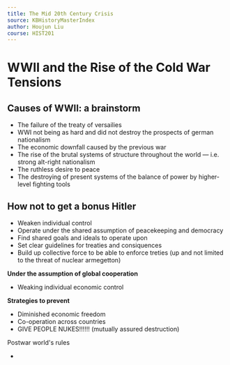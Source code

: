 ```yaml
---
title: The Mid 20th Century Crisis
source: KBHistoryMasterIndex
author: Houjun Liu
course: HIST201
---
```


# WWII and the Rise of the Cold War Tensions

## Causes of WWII: a brainstorm
- The failure of the treaty of versailies
- WWI not being as hard and did not destroy the prospects of german nationalism
- The economic downfall caused by the previous war
- The rise of the brutal systems of structure throughout the world — i.e. strong alt-right nationalism
- The ruthless desire to peace
- The destroying of present systems of the balance of power by higher-level fighting tools

## How not to get a bonus Hitler
- Weaken individual control
- Operate under the shared assumption of peacekeeping and democracy
- Find shared goals and ideals to operate upon
- Set clear guidelines for treaties and consiquences
- Build up collective force to be able to enforce treties (up and not limited to the threat of nuclear armegetton)

**Under the assumption of global cooperation**
- Weaking individual economic control

**Strategies to prevent**
- Diminished economic freedom
- Co-operation across countries
- GIVE PEOPLE NUKES!!!!!! (mutually assured destruction)

Postwar world's rules

- 

